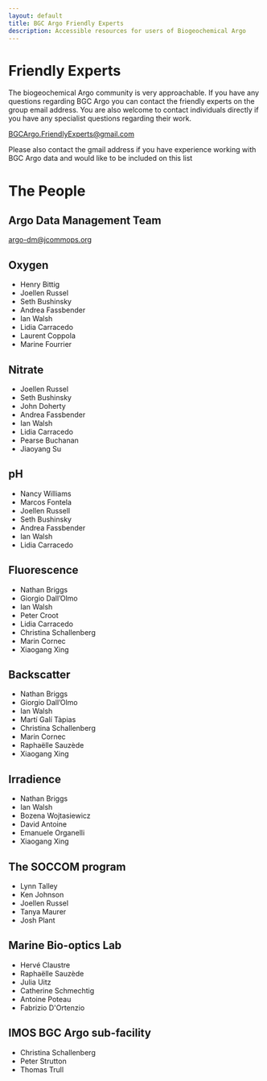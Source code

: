 ```yaml
---
layout: default
title: BGC Argo Friendly Experts
description: Accessible resources for users of Biogeochemical Argo
---
```


# Friendly Experts
The biogeochemical Argo community is very approachable. If you have any questions regarding BGC Argo you can contact the friendly experts on the group email address. You are also welcome to contact individuals directly if you have any specialist questions regarding their work.

[BGCArgo.FriendlyExperts@gmail.com](mailto:BGCArgo.FriendlyExperts@gmail.com?)

Please also contact the gmail address if you have experience working with BGC Argo data and would like to be included on this list

# The People

## Argo Data Management Team
[argo-dm@jcommops.org](mailto:argo-dm@jcommops.org?)

## Oxygen
- Henry Bittig
- Joellen Russel
- Seth Bushinsky
- Andrea Fassbender
- Ian Walsh
- Lidia Carracedo
- Laurent Coppola
- Marine Fourrier

## Nitrate
- Joellen Russel
- Seth Bushinsky
- John Doherty
- Andrea Fassbender
- Ian Walsh
- Lidia Carracedo
- Pearse Buchanan
- Jiaoyang Su

## pH
- Nancy Williams
- Marcos Fontela
- Joellen Russell
- Seth Bushinsky
- Andrea Fassbender
- Ian Walsh
- Lidia Carracedo

## Fluorescence
- Nathan Briggs
- Giorgio Dall’Olmo
- Ian Walsh
- Peter Croot
- Lidia Carracedo
- Christina Schallenberg
- Marin Cornec
- Xiaogang Xing

## Backscatter
- Nathan Briggs
- Giorgio Dall’Olmo
- Ian Walsh
- Martí Galí Tàpias
- Christina Schallenberg 
- Marin Cornec
- Raphaëlle Sauzède
- Xiaogang Xing

## Irradience
- Nathan Briggs
- Ian Walsh
- Bozena Wojtasiewicz
- David Antoine
- Emanuele Organelli
- Xiaogang Xing

## The SOCCOM program
- Lynn Talley
- Ken Johnson
- Joellen Russel
- Tanya Maurer
- Josh Plant

## Marine Bio-optics Lab
- Hervé Claustre
- Raphaëlle Sauzède
- Julia Uitz
- Catherine Schmechtig
- Antoine Poteau
- Fabrizio D'Ortenzio

## IMOS BGC Argo sub-facility
- Christina Schallenberg
- Peter Strutton
- Thomas Trull

